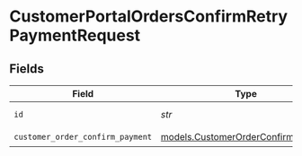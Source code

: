 # CustomerPortalOrdersConfirmRetryPaymentRequest


## Fields

| Field                                                                          | Type                                                                           | Required                                                                       | Description                                                                    |
| ------------------------------------------------------------------------------ | ------------------------------------------------------------------------------ | ------------------------------------------------------------------------------ | ------------------------------------------------------------------------------ |
| `id`                                                                           | *str*                                                                          | :heavy_check_mark:                                                             | The order ID.                                                                  |
| `customer_order_confirm_payment`                                               | [models.CustomerOrderConfirmPayment](../models/customerorderconfirmpayment.md) | :heavy_check_mark:                                                             | N/A                                                                            |